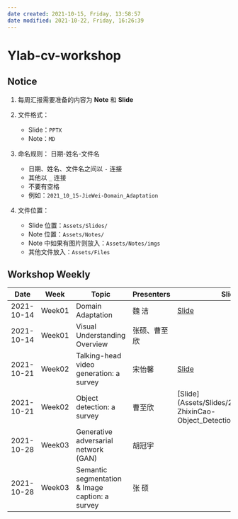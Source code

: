 ```yaml
---
date created: 2021-10-15, Friday, 13:58:57
date modified: 2021-10-22, Friday, 16:26:39
---
```


# Ylab-cv-workshop

## Notice

1. 每周汇报需要准备的内容为 **Note** 和 **Slide**

2. 文件格式：

   - Slide：`PPTX`
   - Note：`MD`

3. 命名规则： 日期-姓名-文件名

   - 日期、姓名、文件名之间以 `-` 连接
   - 其他以 `_` 连接
   - 不要有空格
   - 例如：`2021_10_15-JieWei-Domain_Adaptation`

4. 文件位置：

   - Slide 位置：`Assets/Slides/`
   - Note 位置：`Assets/Notes/`
   - Note 中如果有图片则放入：`Assets/Notes/imgs`
   - 其他文件放入：`Assets/Files`

## Workshop Weekly

| Date       | Week   | Topic                                                | Presenters   | Slides                                                          | Notes                                                                          |
| ---------- | ------ | ---------------------------------------------------- | ------------ | --------------------------------------------------------------- | ------------------------------------------------------------------------------ |
| 2021-10-14 | Week01 | Domain Adaptation                                    | 魏 洁        | [Slide](Assets/Slides/2021_10_14-JieWei-Domain_Adaptation.pptx) | [Note](Assets/Notes/2021_10_14-JieWei-Domain_Adaptation.md)                    |
| 2021-10-14 | Week01 | Visual Understanding Overview                        | 张硕、曹至欣 |                                                                 | [Note](Assets/Notes/2021_10_14-ZhangShuo_Cao-Visual_Understanding_Overview.md) |
| 2021-10-21 | Week02 | Talking-head video generation: a survey | 宋怡馨       | [Slide](Assets/Slides/2021_10_21-YixinSong-Talking_Head_Generation.pptx)|[Note](Assets/Notes/2021_10_21-YixinSong-Talking_Head_Generation.md)                                                                             |
| 2021-10-21 | Week02 | Object detection: a survey                           | 曹至欣       |  [Slide](Assets/Slides/2021_10_21-ZhixinCao-Object_Detection_A_Survey.pptx          |[Note](Assets/Notes/2021_10_21-ZhixinCao-Object_Detection_A_survey.md)                                                                |
| 2021-10-28 | Week03 | Generative adversarial network (GAN)                 | 胡冠宇       |                                                                 |                                                                                |
| 2021-10-28 | Week03 | Semantic segmentation & Image caption: a survey      | 张 硕        |                                                                 |                                                                                |
